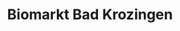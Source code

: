 ---
title: "Biomarkt Bad Krozingen"
url: /bad-krozingen/biomarkt-bad-krozingen/
shop: Supermarkt
---